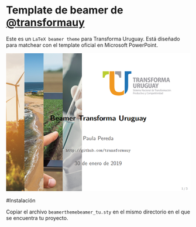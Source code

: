 # Template de beamer de [@transformauy](https://github.com/transformauy)

Este es un `LaTeX beamer theme` para Transforma Uruguay. Está diseñado para matchear con el template oficial en Microsoft PowerPoint.

![ejemplo](/img/ejemplo.png)



#Instalación

Copiar el archivo `beamerthemebeamer_tu.sty` en el mismo directorio en el que se encuentra tu proyecto.
